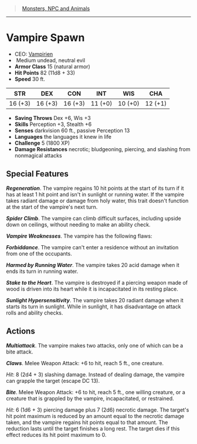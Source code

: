 ﻿---
!MonsterItem
Family: MonsterVO
Type: undead
Size: Medium
Alignment: neutral evil
ArmorClass: 15 (natural armor)
HitPoints: 82 (11d8 + 33)
Speed: 30 ft.
Strength: 16 (+3)
Dexterity: 16 (+3)
Constitution: 16 (+3)
Intelligence: 11 (+0)
Wisdom: 10 (+0)
Charisma: 12 (+1)
SavingThrows: Dex +6, Wis +3
Skills: Perception +3, Stealth +6
DamageResistances: necrotic; bludgeoning, piercing, and slashing from nonmagical attacks
Senses: darkvision 60 ft., passive Perception 13
Languages: the languages it knew in life
Challenge: 5 (1800 XP)
Id: monsters_vo.md#vampire-spawn
ParentLink: monsters_vo.md#monsters-npc-and-animals
Name: Vampire Spawn
ParentName: Monsters, NPC and Animals
NameLevel: 1
AltName: '[Vampirien](hd_monsters_vampirien.md)'
Attributes:
  Name: Vampire Spawn
  Markdown: >+
    # <!--Name-->Vampire Spawn<!--/Name-->


    - CEO: <!--AltName-->[Vampirien](hd_monsters_vampirien.md)<!--/AltName-->

    -  <!--Size-->Medium<!--/Size--> <!--Type-->undead<!--/Type-->, <!--Alignment-->neutral evil<!--/Alignment-->

    - **Armor Class** <!--ArmorClass-->15 (natural armor)<!--/ArmorClass-->

    - **Hit Points** <!--HitPoints-->82 (11d8 + 33)<!--/HitPoints-->

    - **Speed** <!--Speed-->30 ft.<!--/Speed-->


    |STR|DEX|CON|INT|WIS|CHA|

    |---|---|---|---|---|---|

    |<!--Strength-->16 (+3)<!--/Strength-->|<!--Dexterity-->16 (+3)<!--/Dexterity-->|<!--Constitution-->16 (+3)<!--/Constitution-->|<!--Intelligence-->11 (+0)<!--/Intelligence-->|<!--Wisdom-->10 (+0)<!--/Wisdom-->|<!--Charisma-->12 (+1)<!--/Charisma-->|


    - **Saving Throws** <!--SavingThrows-->Dex +6, Wis +3<!--/SavingThrows-->

    - **Skills** <!--Skills-->Perception +3, Stealth +6<!--/Skills-->

    - **Senses** <!--Senses-->darkvision 60 ft., passive Perception 13<!--/Senses-->

    - **Languages** <!--Languages-->the languages it knew in life<!--/Languages-->

    - **Challenge** <!--Challenge-->5 (1800 XP)<!--/Challenge-->

    - **Damage Resistances** <!--DamageResistances-->necrotic; bludgeoning, piercing, and slashing from nonmagical attacks<!--/DamageResistances-->


    ## Special Features


    **_Regeneration_**. The vampire regains 10 hit points at the start of its turn if it has at least 1 hit point and isn't in sunlight or running water. If the vampire takes radiant damage or damage from holy water, this trait doesn't function at the start of the vampire's next turn.


    **_Spider Climb_**. The vampire can climb difficult surfaces, including upside down on ceilings, without needing to make an ability check.


    **_Vampire Weaknesses_**. The vampire has the following flaws:


    **_Forbiddance_**. The vampire can't enter a residence without an invitation from one of the occupants.


    **_Harmed by Running Water_**. The vampire takes 20 acid damage when it ends its turn in running water.


    **_Stake to the Heart_**. The vampire is destroyed if a piercing weapon made of wood is driven into its heart while it is incapacitated in its resting place.


    **_Sunlight Hypersensitivity_**. The vampire takes 20 radiant damage when it starts its turn in sunlight. While in sunlight, it has disadvantage on attack rolls and ability checks.


    ## Actions


    **_Multiattack_**. The vampire makes two attacks, only one of which can be a bite attack.


    **_Claws_**. Melee Weapon Attack: +6 to hit, reach 5 ft., one creature.


    _Hit_: 8 (2d4 + 3) slashing damage. Instead of dealing damage, the vampire can grapple the target (escape DC 13).


    **_Bite_**. Melee Weapon Attack: +6 to hit, reach 5 ft., one willing creature, or a creature that is grappled by the vampire, incapacitated, or restrained.


    _Hit_: 6 (1d6 + 3) piercing damage plus 7 (2d6) necrotic damage. The target's hit point maximum is reduced by an amount equal to the necrotic damage taken, and the vampire regains hit points equal to that amount. The reduction lasts until the target finishes a long rest. The target dies if this effect reduces its hit point maximum to 0.

  AltName: '[Vampirien](hd_monsters_vampirien.md)'
  Size: Medium
  Type: undead
  Alignment: neutral evil
  ArmorClass: 15 (natural armor)
  HitPoints: 82 (11d8 + 33)
  Speed: 30 ft.
  Strength: 16 (+3)
  Dexterity: 16 (+3)
  Constitution: 16 (+3)
  Intelligence: 11 (+0)
  Wisdom: 10 (+0)
  Charisma: 12 (+1)
  SavingThrows: Dex +6, Wis +3
  Skills: Perception +3, Stealth +6
  Senses: darkvision 60 ft., passive Perception 13
  Languages: the languages it knew in life
  Challenge: 5 (1800 XP)
  DamageResistances: necrotic; bludgeoning, piercing, and slashing from nonmagical attacks
AttributesDictionary: >+
  Name: Vampire Spawn

  Markdown: >+

    # <!--Name-->Vampire Spawn<!--/Name-->





    - CEO: <!--AltName-->[Vampirien](hd_monsters_vampirien.md)<!--/AltName-->



    -  <!--Size-->Medium<!--/Size--> <!--Type-->undead<!--/Type-->, <!--Alignment-->neutral evil<!--/Alignment-->



    - **Armor Class** <!--ArmorClass-->15 (natural armor)<!--/ArmorClass-->



    - **Hit Points** <!--HitPoints-->82 (11d8 + 33)<!--/HitPoints-->



    - **Speed** <!--Speed-->30 ft.<!--/Speed-->





    |STR|DEX|CON|INT|WIS|CHA|



    |---|---|---|---|---|---|



    |<!--Strength-->16 (+3)<!--/Strength-->|<!--Dexterity-->16 (+3)<!--/Dexterity-->|<!--Constitution-->16 (+3)<!--/Constitution-->|<!--Intelligence-->11 (+0)<!--/Intelligence-->|<!--Wisdom-->10 (+0)<!--/Wisdom-->|<!--Charisma-->12 (+1)<!--/Charisma-->|





    - **Saving Throws** <!--SavingThrows-->Dex +6, Wis +3<!--/SavingThrows-->



    - **Skills** <!--Skills-->Perception +3, Stealth +6<!--/Skills-->



    - **Senses** <!--Senses-->darkvision 60 ft., passive Perception 13<!--/Senses-->



    - **Languages** <!--Languages-->the languages it knew in life<!--/Languages-->



    - **Challenge** <!--Challenge-->5 (1800 XP)<!--/Challenge-->



    - **Damage Resistances** <!--DamageResistances-->necrotic; bludgeoning, piercing, and slashing from nonmagical attacks<!--/DamageResistances-->





    ## Special Features





    **_Regeneration_**. The vampire regains 10 hit points at the start of its turn if it has at least 1 hit point and isn't in sunlight or running water. If the vampire takes radiant damage or damage from holy water, this trait doesn't function at the start of the vampire's next turn.





    **_Spider Climb_**. The vampire can climb difficult surfaces, including upside down on ceilings, without needing to make an ability check.





    **_Vampire Weaknesses_**. The vampire has the following flaws:





    **_Forbiddance_**. The vampire can't enter a residence without an invitation from one of the occupants.





    **_Harmed by Running Water_**. The vampire takes 20 acid damage when it ends its turn in running water.





    **_Stake to the Heart_**. The vampire is destroyed if a piercing weapon made of wood is driven into its heart while it is incapacitated in its resting place.





    **_Sunlight Hypersensitivity_**. The vampire takes 20 radiant damage when it starts its turn in sunlight. While in sunlight, it has disadvantage on attack rolls and ability checks.





    ## Actions





    **_Multiattack_**. The vampire makes two attacks, only one of which can be a bite attack.





    **_Claws_**. Melee Weapon Attack: +6 to hit, reach 5 ft., one creature.





    _Hit_: 8 (2d4 + 3) slashing damage. Instead of dealing damage, the vampire can grapple the target (escape DC 13).





    **_Bite_**. Melee Weapon Attack: +6 to hit, reach 5 ft., one willing creature, or a creature that is grappled by the vampire, incapacitated, or restrained.





    _Hit_: 6 (1d6 + 3) piercing damage plus 7 (2d6) necrotic damage. The target's hit point maximum is reduced by an amount equal to the necrotic damage taken, and the vampire regains hit points equal to that amount. The reduction lasts until the target finishes a long rest. The target dies if this effect reduces its hit point maximum to 0.



  AltName: '[Vampirien](hd_monsters_vampirien.md)'

  Size: Medium

  Type: undead

  Alignment: neutral evil

  ArmorClass: 15 (natural armor)

  HitPoints: 82 (11d8 + 33)

  Speed: 30 ft.

  Strength: 16 (+3)

  Dexterity: 16 (+3)

  Constitution: 16 (+3)

  Intelligence: 11 (+0)

  Wisdom: 10 (+0)

  Charisma: 12 (+1)

  SavingThrows: Dex +6, Wis +3

  Skills: Perception +3, Stealth +6

  Senses: darkvision 60 ft., passive Perception 13

  Languages: the languages it knew in life

  Challenge: 5 (1800 XP)

  DamageResistances: necrotic; bludgeoning, piercing, and slashing from nonmagical attacks

---
> [Monsters, NPC and Animals](srd_monsters.md)

---

# Vampire Spawn

- CEO: [Vampirien](hd_monsters_vampirien.md)
-  Medium undead, neutral evil
- **Armor Class** 15 (natural armor)
- **Hit Points** 82 (11d8 + 33)
- **Speed** 30 ft.

|STR|DEX|CON|INT|WIS|CHA|
|---|---|---|---|---|---|
|16 (+3)|16 (+3)|16 (+3)|11 (+0)|10 (+0)|12 (+1)|

- **Saving Throws** Dex +6, Wis +3
- **Skills** Perception +3, Stealth +6
- **Senses** darkvision 60 ft., passive Perception 13
- **Languages** the languages it knew in life
- **Challenge** 5 (1800 XP)
- **Damage Resistances** necrotic; bludgeoning, piercing, and slashing from nonmagical attacks

## Special Features

**_Regeneration_**. The vampire regains 10 hit points at the start of its turn if it has at least 1 hit point and isn't in sunlight or running water. If the vampire takes radiant damage or damage from holy water, this trait doesn't function at the start of the vampire's next turn.

**_Spider Climb_**. The vampire can climb difficult surfaces, including upside down on ceilings, without needing to make an ability check.

**_Vampire Weaknesses_**. The vampire has the following flaws:

**_Forbiddance_**. The vampire can't enter a residence without an invitation from one of the occupants.

**_Harmed by Running Water_**. The vampire takes 20 acid damage when it ends its turn in running water.

**_Stake to the Heart_**. The vampire is destroyed if a piercing weapon made of wood is driven into its heart while it is incapacitated in its resting place.

**_Sunlight Hypersensitivity_**. The vampire takes 20 radiant damage when it starts its turn in sunlight. While in sunlight, it has disadvantage on attack rolls and ability checks.

## Actions

**_Multiattack_**. The vampire makes two attacks, only one of which can be a bite attack.

**_Claws_**. Melee Weapon Attack: +6 to hit, reach 5 ft., one creature.

_Hit_: 8 (2d4 + 3) slashing damage. Instead of dealing damage, the vampire can grapple the target (escape DC 13).

**_Bite_**. Melee Weapon Attack: +6 to hit, reach 5 ft., one willing creature, or a creature that is grappled by the vampire, incapacitated, or restrained.

_Hit_: 6 (1d6 + 3) piercing damage plus 7 (2d6) necrotic damage. The target's hit point maximum is reduced by an amount equal to the necrotic damage taken, and the vampire regains hit points equal to that amount. The reduction lasts until the target finishes a long rest. The target dies if this effect reduces its hit point maximum to 0.

